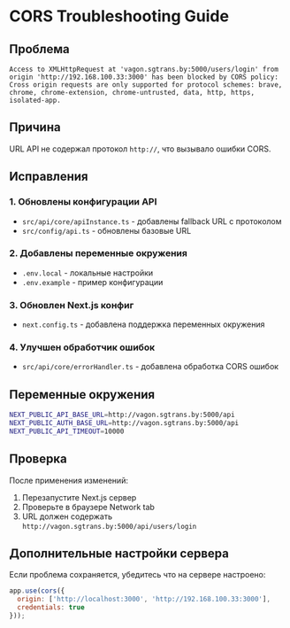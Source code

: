 # CORS Troubleshooting Guide

## Проблема
```
Access to XMLHttpRequest at 'vagon.sgtrans.by:5000/users/login' from origin 'http://192.168.100.33:3000' has been blocked by CORS policy: Cross origin requests are only supported for protocol schemes: brave, chrome, chrome-extension, chrome-untrusted, data, http, https, isolated-app.
```

## Причина
URL API не содержал протокол `http://`, что вызывало ошибки CORS.

## Исправления

### 1. Обновлены конфигурации API
- `src/api/core/apiInstance.ts` - добавлены fallback URL с протоколом
- `src/config/api.ts` - обновлены базовые URL

### 2. Добавлены переменные окружения
- `.env.local` - локальные настройки
- `.env.example` - пример конфигурации

### 3. Обновлен Next.js конфиг
- `next.config.ts` - добавлена поддержка переменных окружения

### 4. Улучшен обработчик ошибок
- `src/api/core/errorHandler.ts` - добавлена обработка CORS ошибок

## Переменные окружения
```bash
NEXT_PUBLIC_API_BASE_URL=http://vagon.sgtrans.by:5000/api
NEXT_PUBLIC_AUTH_BASE_URL=http://vagon.sgtrans.by:5000/api
NEXT_PUBLIC_API_TIMEOUT=10000
```

## Проверка
После применения изменений:
1. Перезапустите Next.js сервер
2. Проверьте в браузере Network tab
3. URL должен содержать `http://vagon.sgtrans.by:5000/api/users/login`

## Дополнительные настройки сервера
Если проблема сохраняется, убедитесь что на сервере настроено:
```javascript
app.use(cors({
  origin: ['http://localhost:3000', 'http://192.168.100.33:3000'],
  credentials: true
}));
```
